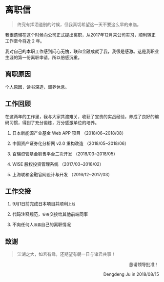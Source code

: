 # 离职信

> 终究有挥泪道别的时候，但我真切希望这一天不要这么早的来临。

我很遗憾在这个时候向公司正式提出离职，从2017年12月来公司实习，顺利转正工作至今将近 2 年。

我对自己的本职工作感到问心无愧，联和金融成就了我，我很是感激。这是我职业生涯的第一份离职申请，所以倍感沉重。

## 离职原因

个人原因，读书深造，调养休息。

## 工作回顾

在这两年的工作里，我与大家共渡难关，收获了宝贵的实战经验，养成了良好的编码习惯，得到了充分锻炼，万分感激单位的培养。

1. 日本新能源产业基金 Web APP 项目 （2018/06~2018/08）

2. 中国资产证券化分析网 v2.0 重构改造 （2018/05~2018/06）

3. 百瑞资管基金销售平台二次开发 （2018/03~2018/05）

4. WISE 股权投资管理系统 （2017/03~2018/02）

5. 上海联和金融官网设计与开发 （2016/12~2017/03）

## 工作交接

1. 9月1日前完成日本项目并顺利`上线`

2. 代码注释规范，`妥善`交接给其他前端同事

3. 不向任何人`泄露`自己的离职情况

## 致谢

> 江湖之大，如若有缘，还期望有朝一日与诸君共事！

<p align="right">恳请领导批准！</p>

<p align="right">Dengdeng Ju in 2018/08/15</p>
